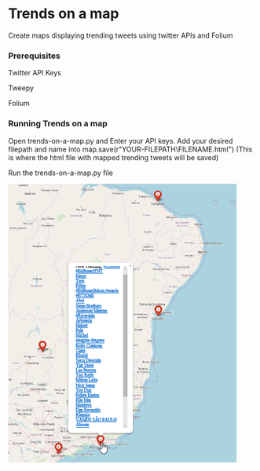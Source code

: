 # Trends on a map
Create maps displaying trending tweets using twitter APIs and Folium

### Prerequisites

Twitter API Keys

Tweepy

Folium

### Running Trends on a map
Open trends-on-a-map.py and Enter your API keys.
Add your desired filepath and name into map.save(r"YOUR-FILEPATH\FILENAME.html") (This is where the html file with mapped trending tweets will be saved)

Run the trends-on-a-map.py file

![](demo-images/trends-on-a-map-demo.png)
